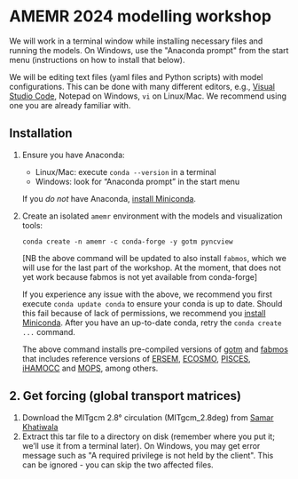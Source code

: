 # AMEMR 2024 modelling workshop

We will work in a terminal window while installing necessary files and running the models.
On Windows, use the "Anaconda prompt" from the start menu (instructions on how to install that below).

We will be editing text files (yaml files and Python scripts) with model configurations. This can be done with many different editors, e.g., [Visual Studio Code](https://code.visualstudio.com/), Notepad on Windows, `vi` on Linux/Mac. We recommend using one you are already familiar with.

## Installation

1. Ensure you have Anaconda:
   - Linux/Mac: execute `conda --version` in a terminal
   - Windows: look for “Anaconda prompt” in the start menu

   If you *do not* have Anaconda, [install Miniconda](https://docs.anaconda.com/miniconda/miniconda-install/).

2. Create an isolated `amemr` environment with the models and visualization tools:
   ```
   conda create -n amemr -c conda-forge -y gotm pyncview
   ```

   [NB the above command will be updated to also install `fabmos`, which we will use for the last part of the workshop. At the moment, that does not yet work because fabmos is not yet available from conda-forge]

   If you experience any issue with the above, we recommend you first execute `conda update conda` to ensure your conda is up to date.
   Should this fail because of lack of permissions, we recommend you [install Miniconda](https://docs.anaconda.com/miniconda/miniconda-install/).
   After you have an up-to-date conda, retry the `conda create ...` command.

   The above command installs pre-compiled versions of [gotm](https://gotm.net) and [fabmos](https://github.com/BoldingBruggeman/fabmos/wiki) that includes reference versions of [ERSEM](http://ersem.com), [ECOSMO](https://doi.org/10.5194/gmd-15-3901-2022), [PISCES](https://www.pisces-community.org/), [iHAMOCC](https://doi.org/10.5194/gmd-13-2393-2020) and [MOPS](https://doi.org/10.5194/gmd-8-2929-2015), among others.

## 2. Get forcing (global transport matrices)

1. Download the MITgcm 2.8° circulation (MITgcm_2.8deg) from [Samar Khatiwala](http://kelvin.earth.ox.ac.uk/spk/Research/TMM/TransportMatrixConfigs/)
2. Extract this tar file to a directory on disk (remember where you put it; we’ll use it from a terminal later). On Windows, you may get error message such as "A required privilege is not held by the client". This can be ignored - you can skip the two affected files.
